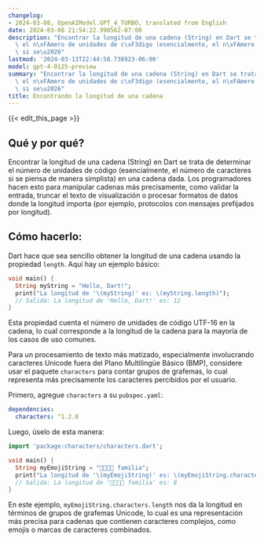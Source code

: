 ```yaml
---
changelog:
- 2024-03-08, OpenAIModel.GPT_4_TURBO, translated from English
date: 2024-03-08 21:54:22.990562-07:00
description: "Encontrar la longitud de una cadena (String) en Dart se trata de determinar\
  \ el n\xFAmero de unidades de c\xF3digo (esencialmente, el n\xFAmero de caracteres\
  \ si se\u2026"
lastmod: '2024-03-13T22:44:58.738923-06:00'
model: gpt-4-0125-preview
summary: "Encontrar la longitud de una cadena (String) en Dart se trata de determinar\
  \ el n\xFAmero de unidades de c\xF3digo (esencialmente, el n\xFAmero de caracteres\
  \ si se\u2026"
title: Encontrando la longitud de una cadena
---
```


{{< edit_this_page >}}

## Qué y por qué?
Encontrar la longitud de una cadena (String) en Dart se trata de determinar el número de unidades de código (esencialmente, el número de caracteres si se piensa de manera simplista) en una cadena dada. Los programadores hacen esto para manipular cadenas más precisamente, como validar la entrada, truncar el texto de visualización o procesar formatos de datos donde la longitud importa (por ejemplo, protocolos con mensajes prefijados por longitud).

## Cómo hacerlo:
Dart hace que sea sencillo obtener la longitud de una cadena usando la propiedad `length`. Aquí hay un ejemplo básico:

```dart
void main() {
  String myString = "Hello, Dart!";
  print("La longitud de '\(myString)' es: \(myString.length)");
  // Salida: La longitud de 'Hello, Dart!' es: 12
}
```
Esta propiedad cuenta el número de unidades de código UTF-16 en la cadena, lo cual corresponde a la longitud de la cadena para la mayoría de los casos de uso comunes.

Para un procesamiento de texto más matizado, especialmente involucrando caracteres Unicode fuera del Plano Multilingüe Básico (BMP), considere usar el paquete `characters` para contar grupos de grafemas, lo cual representa más precisamente los caracteres percibidos por el usuario.

Primero, agregue `characters` a su `pubspec.yaml`:

```yaml
dependencies:
  characters: ^1.2.0
```

Luego, úselo de esta manera:

```dart
import 'package:characters/characters.dart';

void main() {
  String myEmojiString = "👨‍👩‍👧‍👦 familia";
  print("La longitud de '\(myEmojiString)' es: \(myEmojiString.characters.length)");
  // Salida: La longitud de '👨‍👩‍👧‍👦 familia' es: 8
}
```

En este ejemplo, `myEmojiString.characters.length` nos da la longitud en términos de grupos de grafemas Unicode, lo cual es una representación más precisa para cadenas que contienen caracteres complejos, como emojis o marcas de caracteres combinados.
